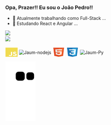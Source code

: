 ### Opa, Prazer!! Eu sou o João Pedro!!

- 🔭 Atualmente trabalhando como Full-Stack ...
- 🌱 Estudando React e Angular ...
<div>
  <a href ="https://github.com/JaumSW"></a>
  <img src ="https://github-readme-stats-omega-ecru.vercel.app/api?username=JaumSW&theme=midnight-purple&show_icons=true&include_all_commits=true&count_private=true"><br>
  <img src ="https://github-readme-stats-omega-ecru.vercel.app/api/top-langs/?username=JaumSW&theme=midnight-purple&show_icons=true&layout=compact">  
</div>
<div style="display: inline_block"><br>
  <img align="center" alt="Jaum-Js" height="30" width="40" src="https://raw.githubusercontent.com/devicons/devicon/master/icons/javascript/javascript-plain.svg">
  <img align="center" alt="Jaum-nodejs" height="30" width="40" src="https://cdn.jsdelivr.net/gh/devicons/devicon/icons/nodejs/nodejs-original.svg">
  <img align="center" alt="Jaum-HTML" height="30" width="40" src="https://raw.githubusercontent.com/devicons/devicon/master/icons/html5/html5-original.svg">
  <img align="center" alt="Jaum-CSS" height="30" width="40" src="https://raw.githubusercontent.com/devicons/devicon/master/icons/css3/css3-original.svg">
  <img align="center" alt="Jaum-Py" height="30" width="40" src="https://cdn.jsdelivr.net/gh/devicons/devicon/icons/python/python-original.svg">
</div>

![snake gif](https://github.com/JaumSW/JaumSW/blob/output/github-contribution-grid-snake.svg)
